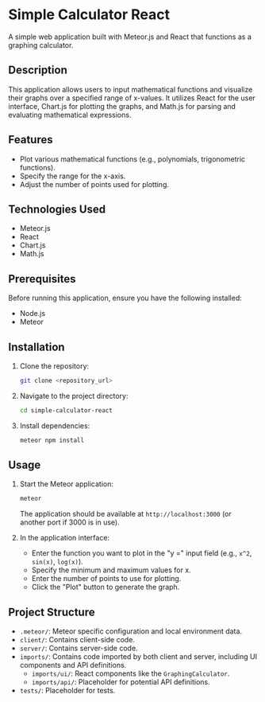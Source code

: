 # Simple Calculator React

A simple web application built with Meteor.js and React that functions as a graphing calculator.

## Description

This application allows users to input mathematical functions and visualize their graphs over a specified range of x-values. It utilizes React for the user interface, Chart.js for plotting the graphs, and Math.js for parsing and evaluating mathematical expressions.

## Features

*   Plot various mathematical functions (e.g., polynomials, trigonometric functions).
*   Specify the range for the x-axis.
*   Adjust the number of points used for plotting.

## Technologies Used

*   Meteor.js
*   React
*   Chart.js
*   Math.js

## Prerequisites

Before running this application, ensure you have the following installed:

*   Node.js
*   Meteor

## Installation

1.  Clone the repository:
    ```bash
    git clone <repository_url>
    ```
2.  Navigate to the project directory:
    ```bash
    cd simple-calculator-react
    ```
3.  Install dependencies:
    ```bash
    meteor npm install
    ```

## Usage

1.  Start the Meteor application:
    ```bash
    meteor
    ```
    The application should be available at `http://localhost:3000` (or another port if 3000 is in use).

2.  In the application interface:
    *   Enter the function you want to plot in the "y =" input field (e.g., `x^2`, `sin(x)`, `log(x)`).
    *   Specify the minimum and maximum values for x.
    *   Enter the number of points to use for plotting.
    *   Click the "Plot" button to generate the graph.

## Project Structure

*   `.meteor/`: Meteor specific configuration and local environment data.
*   `client/`: Contains client-side code.
*   `server/`: Contains server-side code.
*   `imports/`: Contains code imported by both client and server, including UI components and API definitions.
    *   `imports/ui/`: React components like the `GraphingCalculator`.
    *   `imports/api/`: Placeholder for potential API definitions.
*   `tests/`: Placeholder for tests. 